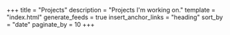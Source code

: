 +++
title = "Projects"
description = "Projects I'm working on."
template = "index.html"
generate_feeds = true
insert_anchor_links = "heading"
sort_by = "date"
paginate_by = 10
+++

